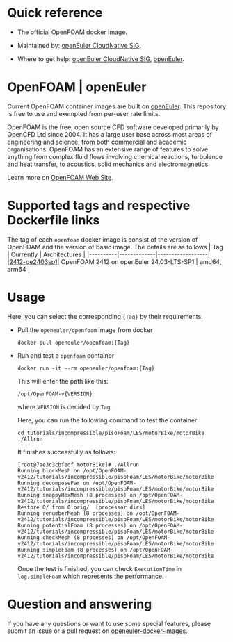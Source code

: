 # Quick reference

- The official OpenFOAM docker image.

- Maintained by: [openEuler CloudNative SIG](https://gitee.com/openeuler/cloudnative).

- Where to get help: [openEuler CloudNative SIG](https://gitee.com/openeuler/cloudnative), [openEuler](https://gitee.com/openeuler/community).

# OpenFOAM | openEuler
Current OpenFOAM container images are built on [openEuler](https://repo.openeuler.org/). This repository is free to use and exempted from per-user rate limits.

OpenFOAM is the free, open source CFD software developed primarily by OpenCFD Ltd since 2004. It has a large user base across most areas of engineering and science, from both commercial and academic organisations. OpenFOAM has an extensive range of features to solve anything from complex fluid flows involving chemical reactions, turbulence and heat transfer, to acoustics, solid mechanics and electromagnetics.

Learn more on [OpenFOAM Web Site](https://www.openfoam.com/).

# Supported tags and respective Dockerfile links
The tag of each `openfoam` docker image is consist of the version of OpenFOAM and the version of basic image. The details are as follows
|    Tag   |  Currently  |   Architectures  |
|----------|-------------|------------------|
|[2412-oe2403sp1](https://gitee.com/openeuler/openeuler-docker-images/blob/master/HPC/openfoam/2412/24.03-lts-sp1/Dockerfile)| OpenFOAM 2412 on openEuler 24.03-LTS-SP1 | amd64, arm64 |

# Usage
Here, you can select the corresponding `{Tag}` by their requirements.

- Pull the `openeuler/openfoam` image from docker
	```
	docker pull openeuler/openfoam:{Tag}
	```
- Run and test a `openfoam` container
	```
	docker run -it --rm openeuler/openfoam:{Tag}
	```
	This will enter the path like this:
	```
    /opt/OpenFOAM-v{VERSION}
	```
	where `VERSION` is decided by `Tag`.

	Here, you can run the following command to test the container
	```
	cd tutorials/incompressible/pisoFoam/LES/motorBike/motorBike
	./Allrun
	```
	It finishes successfully as follows:
	```
	[root@7ae3c3cbfedf motorBike]# ./Allrun
	Running blockMesh on /opt/OpenFOAM-v2412/tutorials/incompressible/pisoFoam/LES/motorBike/motorBike
	Running decomposePar on /opt/OpenFOAM-v2412/tutorials/incompressible/pisoFoam/LES/motorBike/motorBike
	Running snappyHexMesh (8 processes) on /opt/OpenFOAM-v2412/tutorials/incompressible/pisoFoam/LES/motorBike/motorBike
	Restore 0/ from 0.orig/  [processor dirs]
	Running renumberMesh (8 processes) on /opt/OpenFOAM-v2412/tutorials/incompressible/pisoFoam/LES/motorBike/motorBike
	Running potentialFoam (8 processes) on /opt/OpenFOAM-v2412/tutorials/incompressible/pisoFoam/LES/motorBike/motorBike
	Running checkMesh (8 processes) on /opt/OpenFOAM-v2412/tutorials/incompressible/pisoFoam/LES/motorBike/motorBike
	Running simpleFoam (8 processes) on /opt/OpenFOAM-v2412/tutorials/incompressible/pisoFoam/LES/motorBike/motorBike
	```
	Once the test is finished, you can check `ExecutionTime` in `log.simpleFoam` which represents the performance.

# Question and answering
If you have any questions or want to use some special features, please submit an issue or a pull request on [openeuler-docker-images](https://gitee.com/openeuler/openeuler-docker-images).